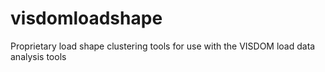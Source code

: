# visdomloadshape
Proprietary load shape clustering tools for use with the VISDOM load data analysis tools
